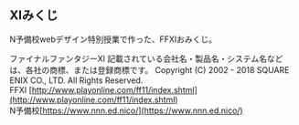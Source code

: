 ## XIみくじ
N予備校webデザイン特別授業で作った、FFXIおみくじ。

ファイナルファンタジーXI 記載されている会社名・製品名・システム名などは、各社の商標、または登録商標です。
Copyright (C) 2002 - 2018 SQUARE ENIX CO., LTD. All Rights Reserved.  
FFXI   [http://www.playonline.com/ff11/index.shtml](http://www.playonline.com/ff11/index.shtml)  
N予備校[https://www.nnn.ed.nico/](https://www.nnn.ed.nico/)
